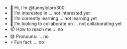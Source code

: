 - 👋 Hi, I’m @funnylolpro300
- 👀 I’m interested in ... not interested yet
- 🌱 I’m currently learning ... not learning yet
- 💞️ I’m looking to collaborate on ... not collaborating yet
- 📫 How to reach me ... no
- 😄 Pronouns: ... no
- ⚡ Fun fact: ... no

<!---
funnylolpro300/funnylolpro300 is a ✨ special ✨ repository because its `README.md` (this file) appears on your GitHub profile.
You can click the Preview link to take a look at your changes.
--->
